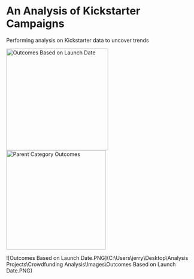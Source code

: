 # An Analysis of Kickstarter Campaigns
Performing analysis on Kickstarter data to uncover trends


<img width="272" alt="Outcomes Based on Launch Date" src="https://user-images.githubusercontent.com/110485380/188962417-9a3f950b-c9a2-4b6c-854d-8cd4cf9cc420.png">


<img width="266" alt="Parent Category Outcomes" src="https://user-images.githubusercontent.com/110485380/188962593-01445b01-d97a-44f3-b2a1-da8d442bb566.png">


![Outcomes Based on Launch Date.PNG](C:\Users\jerry\Desktop\Analysis Projects\Crowdfunding Analysis\Images\Outcomes Based on Launch Date.PNG)
